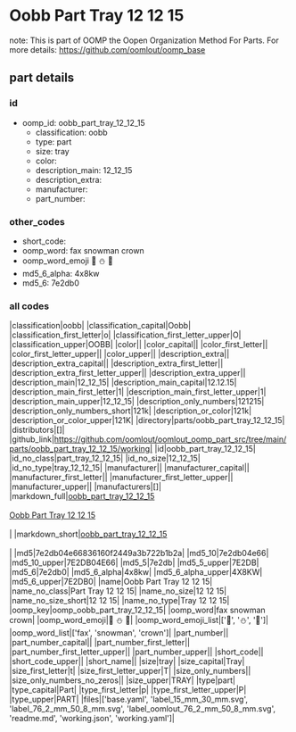 # Oobb Part Tray 12 12 15  

note: This is part of OOMP the Oopen Organization Method For Parts. For more details: https://github.com/oomlout/oomp_base

##  part details





### id
* oomp_id: oobb_part_tray_12_12_15
  * classification: oobb
  * type: part
  * size: tray
  * color: 
  * description_main: 12_12_15
  * description_extra: 
  * manufacturer: 
  * part_number: 

### other_codes
* short_code: 
* oomp_word: fax snowman crown
* oomp_word_emoji :fax: :snowman: :crown:
* md5_6_alpha: 4x8kw
* md5_6: 7e2db0

### all codes 
|classification|oobb|
|classification_capital|Oobb|
|classification_first_letter|o|
|classification_first_letter_upper|O|
|classification_upper|OOBB|
|color||
|color_capital||
|color_first_letter||
|color_first_letter_upper||
|color_upper||
|description_extra||
|description_extra_capital||
|description_extra_first_letter||
|description_extra_first_letter_upper||
|description_extra_upper||
|description_main|12_12_15|
|description_main_capital|12.12.15|
|description_main_first_letter|1|
|description_main_first_letter_upper|1|
|description_main_upper|12_12_15|
|description_only_numbers|121215|
|description_only_numbers_short|121k|
|description_or_color|121k|
|description_or_color_upper|121K|
|directory|parts/oobb_part_tray_12_12_15|
|distributors|[]|
|github_link|https://github.com/oomlout/oomlout_oomp_part_src/tree/main/parts/oobb_part_tray_12_12_15/working|
|id|oobb_part_tray_12_12_15|
|id_no_class|part_tray_12_12_15|
|id_no_size|12_12_15|
|id_no_type|tray_12_12_15|
|manufacturer||
|manufacturer_capital||
|manufacturer_first_letter||
|manufacturer_first_letter_upper||
|manufacturer_upper||
|manufacturers|[]|
|markdown_full|[oobb_part_tray_12_12_15](https://github.com/oomlout/oomlout_oomp_part_src/tree/main/parts/oobb_part_tray_12_12_15/working)<br>[](https://github.com/oomlout/oomlout_oomp_part_src/tree/main/parts/oobb_part_tray_12_12_15/working)<br>[Oobb Part Tray 12 12 15](https://github.com/oomlout/oomlout_oomp_part_src/tree/main/parts/oobb_part_tray_12_12_15/working)<br><br>|
|markdown_short|[oobb_part_tray_12_12_15](https://github.com/oomlout/oomlout_oomp_part_src/tree/main/parts/oobb_part_tray_12_12_15/working)<br><br>|
|md5|7e2db04e66836160f2449a3b722b1b2a|
|md5_10|7e2db04e66|
|md5_10_upper|7E2DB04E66|
|md5_5|7e2db|
|md5_5_upper|7E2DB|
|md5_6|7e2db0|
|md5_6_alpha|4x8kw|
|md5_6_alpha_upper|4X8KW|
|md5_6_upper|7E2DB0|
|name|Oobb Part Tray 12 12 15|
|name_no_class|Part Tray 12 12 15|
|name_no_size|12 12 15|
|name_no_size_short|12 12 15|
|name_no_type|Tray 12 12 15|
|oomp_key|oomp_oobb_part_tray_12_12_15|
|oomp_word|fax snowman crown|
|oomp_word_emoji|:fax: :snowman: :crown:|
|oomp_word_emoji_list|[':fax:', ':snowman:', ':crown:']|
|oomp_word_list|['fax', 'snowman', 'crown']|
|part_number||
|part_number_capital||
|part_number_first_letter||
|part_number_first_letter_upper||
|part_number_upper||
|short_code||
|short_code_upper||
|short_name||
|size|tray|
|size_capital|Tray|
|size_first_letter|t|
|size_first_letter_upper|T|
|size_only_numbers||
|size_only_numbers_no_zeros||
|size_upper|TRAY|
|type|part|
|type_capital|Part|
|type_first_letter|p|
|type_first_letter_upper|P|
|type_upper|PART|
|files|['base.yaml', 'label_15_mm_30_mm.svg', 'label_76_2_mm_50_8_mm.svg', 'label_oomlout_76_2_mm_50_8_mm.svg', 'readme.md', 'working.json', 'working.yaml']|
